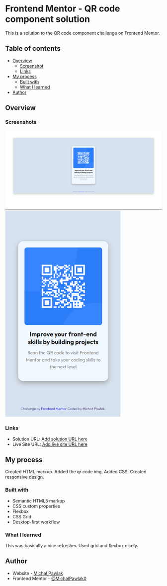# Frontend Mentor - QR code component solution

This is a solution to the QR code component challenge on Frontend Mentor.

## Table of contents

- [Overview](#overview)
  - [Screenshot](#screenshots)
  - [Links](#links)
- [My process](#my-process)
  - [Built with](#built-with)
  - [What I learned](#what-i-learned)
- [Author](#author)

## Overview

### Screenshots

![](./solution-imgs/screenshot-desktop.png)
![](./solution-imgs/screenshot-mobile.png)

### Links

- Solution URL: [Add solution URL here](https://github.com/MichalPawlak0/Frontend-Mentor-QRCode)
- Live Site URL: [Add live site URL here](michal-pawlak-frontendmentor-qrcode.netlify.app)

## My process
Created HTML markup.
Added the qr code img.
Added CSS.
Created responsive design.

### Built with

- Semantic HTML5 markup
- CSS custom properties
- Flexbox
- CSS Grid
- Desktop-first workflow

### What I learned

This was basically a nice refresher. Used grid and flexbox nicely.

## Author

- Website - [Michał Pawlak](https://michal-pawlak.netlify.app/)
- Frontend Mentor - [@MichalPawlak0](https://www.frontendmentor.io/profile/yourusername)